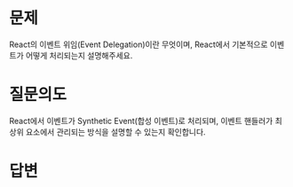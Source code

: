# 문제
React의 이벤트 위임(Event Delegation)이란 무엇이며, React에서 기본적으로 이벤트가 어떻게 처리되는지 설명해주세요.

# 질문의도
React에서 이벤트가 Synthetic Event(합성 이벤트)로 처리되며, 이벤트 핸들러가 최상위 요소에서 관리되는 방식을 설명할 수 있는지 확인합니다.

# 답변